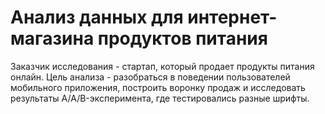 
# Анализ данных для интернет-магазина продуктов питания

Заказчик исследования - стартап, который продает продукты питания онлайн. Цель анализа - разобраться в поведении пользователей мобильного приложения, построить воронку продаж и исследовать результаты A/A/B-эксперимента, где тестировались разные шрифты.
